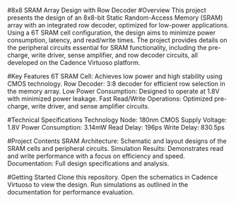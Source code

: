 #8x8 SRAM Array Design with Row Decoder
#Overview
This project presents the design of an 8x8-bit Static Random-Access Memory (SRAM) array with an integrated row decoder, optimized for low-power applications. Using a 6T SRAM cell configuration, the design aims to minimize power consumption, latency, and read/write times. The project provides details on the peripheral circuits essential for SRAM functionality, including the pre-charge, write driver, sense amplifier, and row decoder circuits, all developed on the Cadence Virtuoso platform.

#Key Features
6T SRAM Cell: Achieves low power and high stability using CMOS technology.
Row Decoder: 3:8 decoder for efficient row selection in the memory array.
Low Power Consumption: Designed to operate at 1.8V with minimized power leakage.
Fast Read/Write Operations: Optimized pre-charge, write driver, and sense amplifier circuits.

#Technical Specifications
Technology Node: 180nm CMOS
Supply Voltage: 1.8V
Power Consumption: 3.14mW
Read Delay: 196ps
Write Delay: 830.5ps

#Project Contents
SRAM Architecture: Schematic and layout designs of the SRAM cells and peripheral circuits.
Simulation Results: Demonstrates read and write performance with a focus on efficiency and speed.
Documentation: Full design specifications and analysis.

#Getting Started
Clone this repository.
Open the schematics in Cadence Virtuoso to view the design.
Run simulations as outlined in the documentation for performance evaluation.

